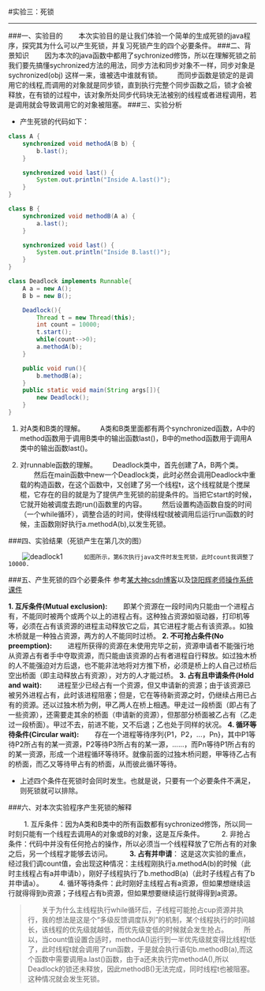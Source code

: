 
#实验三：死锁
***
###一、实验目的
&emsp;&emsp;本次实验目的是让我们体验一个简单的生成死锁的java程序，探究其为什么可以产生死锁，并复习死锁产生的四个必要条件。
###二、背景知识
&emsp;&emsp;因为本次的java函数中都用了sychronized修饰，所以在理解死锁之前我们要先搞懂sychronized方法的用法，同步方法和同步对象不一样，同步对象是sychronized(obj) 这样一来，谁被选中谁就有锁。
&emsp;&emsp;而同步函数是锁定的是调用它的线程,而调用的对象就是同步锁，直到执行完整个同步函数之后，锁才会被释放，在有锁的过程中，该对象所处同步代码块无法被别的线程或者进程调用，若是调用就会导致调用它的对象被阻塞。
###三、实验分析
* 产生死锁的代码如下：

```java
class A {
	synchronized void methodA(B b) {
		b.last();
	}

	synchronized void last() {
		System.out.println("Inside A.last()");
	}
}

class B {
	synchronized void methodB(A a) {
		a.last();
	}

	synchronized void last() {
		System.out.println("Inside B.last()");
	}
}

class Deadlock implements Runnable{
	A a = new A();
	B b = new B();

	Deadlock(){
		Thread t = new Thread(this);
		int count = 10000;
		t.start();
		while(count-->0);
		a.methodA(b);
	}

	public void run(){
		b.methodB(a);
	}
	public static void main(String args[]){
		new Deadlock();
	}
}
```
1. 对A类和B类的理解。
    &emsp;&emsp;A类和B类里面都有两个synchronized函数，A中的method函数用于调用B类中的输出函数last()，B中的method函数用于调用A类中的输出函数last()。
    
2. 对runnable函数的理解。
&emsp;&emsp;Deadlock类中，首先创建了A，B两个类。
&emsp;&emsp;然后在main函数中new一个Deadlock类，此时必然会调用Deadlock中重载的构造函数，在这个函数中，又创建了另一个线程t，这个线程就是个搅屎棍，它存在的目的就是为了提供产生死锁的前提条件的。当把它start的时候，它就开始被调度去跑run()函数里的内容。
&emsp;&emsp;然后设置构造函数自旋的时间（一个while循环），调整合适的时间，使得线程t就被调用后运行run函数的时候，主函数刚好执行a.methodA(b),以发生死锁。

###四、实验结果（死锁产生在第几次的图）

&emsp;&emsp;![deadlock1](https://cloud.githubusercontent.com/assets/22719868/19889608/bab3a53e-a070-11e6-991a-db1d65cf1d49.png)
&emsp;&emsp;  ` 如图所示，第6次执行java文件时发生死锁，此时count我调整了10000.`

###五、产生死锁的四个必要条件
参考[某大神csdn博客](http://blog.csdn.net/hijiankang/article/details/9157365)以及[饶阳辉老师操作系统课件](http://smie2.sysu.edu.cn/~ryh/os/file/presentation/ch7.pdf)

**1. 互斥条件(Mutual exclusion):**
&emsp;&emsp;即某个资源在一段时间内只能由一个进程占有，不能同时被两个或两个以上的进程占有。这种独占资源如驱动器，打印机等等，必须在占有该资源的进程主动释放它之后，其它进程才能占有该资源。。如独木桥就是一种独占资源，两方的人不能同时过桥。
**2. 不可抢占条件(No preemption):**
&emsp;&emsp;进程所获得的资源在未使用完毕之前，资源申请者不能强行地从资源占有者手中夺取资源，而只能由该资源的占有者进程自行释放。如过独木桥的人不能强迫对方后退，也不能非法地将对方推下桥，必须是桥上的人自己过桥后空出桥面（即主动释放占有资源），对方的人才能过桥。
**3. 占有且申请条件(Hold and wait):**
&emsp;&emsp;进程至少已经占有一个资源，但又申请新的资源；由于该资源已被另外进程占有，此时该进程阻塞；但是，它在等待新资源之时，仍继续占用已占有的资源。还以过独木桥为例，甲乙两人在桥上相遇。甲走过一段桥面（即占有了一些资源），还需要走其余的桥面（申请新的资源），但那部分桥面被乙占有（乙走过一段桥面）。甲过不去，前进不能，又不后退；乙也处于同样的状况。
**4. 循环等待条件(Circular wait):**
&emsp;&emsp;存在一个进程等待序列{P1，P2，...，Pn}，其中P1等待P2所占有的某一资源，P2等待P3所占有的某一源，......，而Pn等待P1所占有的的某一资源，形成一个进程循环等待环。就像前面的过独木桥问题，甲等待乙占有的桥面，而乙又等待甲占有的桥面，从而彼此循环等待。  

* 上述四个条件在死锁时会同时发生。也就是说，只要有一个必要条件不满足，则死锁就可以排除。

###六、对本次实验程序产生死锁的解释

&emsp;&emsp; 1. 互斥条件：因为A类和B类中的所有函数都有sychronized修饰，所以同一时刻只能有一个线程去调用A的对象或B的对象，这是互斥条件。
&emsp;&emsp; 2. 非抢占条件：代码中并没有任何抢占的操作，所以必须当一个线程释放了它所占有的对象之后，另一个线程才能够去访问。
&emsp;&emsp; **3. 占有并申请**： 这是这次实验的重点，经过我们调count值，会出现这种情况：主线程刚执行a.methodA(b)的时候（此时主线程占有a并申请b），刚好子线程执行了b.methodB(a)（此时子线程占有了b并申请a）。
&emsp;&emsp;4. 循环等待条件：此时刚好主线程占有a资源，但如果想继续运行就得得到b资源；子线程占有b资源，但如果想要继续运行就得得到a资源。
>&emsp;&emsp;关于为什么主线程执行while循环后，子线程可能抢占cup资源并执行，我的想法是这是个“多级反馈调度队列”的机制，某个线程执行的时间越长，该线程的优先级就越低，而优先级变低的时候就会发生抢占。
&emsp;&emsp;所以，当count值设置合适时，methodA()运行到一半优先级就变得比线程t低了，此时线程t就会调用了run函数，于是就会执行语句b.methodB(a),而这个函数中需要调用a.last()函数，由于a还未执行完methodA(),所以Deadlock的锁还未释放，因此methodB()无法完成，同时线程t也被阻塞。这种情况就会发生死锁。